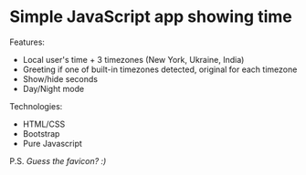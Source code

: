 # Simple JavaScript app showing time

Features:
* Local user's time + 3 timezones (New York, Ukraine, India) 
* Greeting if one of built-in timezones detected, original for each timezone
* Show/hide seconds
* Day/Night mode

Technologies:
* HTML/CSS
* Bootstrap
* Pure Javascript

P.S. *Guess the favicon? :)*
